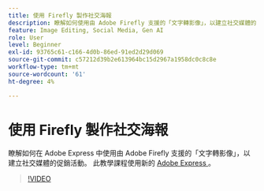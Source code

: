```yaml
---
title: 使用 Firefly 製作社交海報
description: 瞭解如何使用由 Adobe Firefly 支援的「文字轉影像」，以建立社交媒體的促銷活動
feature: Image Editing, Social Media, Gen AI
role: User
level: Beginner
exl-id: 93765c61-c166-4d0b-86ed-91ed2d29d069
source-git-commit: c57212d39b2e613964bc15d2967a1958dc0c8c8e
workflow-type: tm+mt
source-wordcount: '61'
ht-degree: 4%

---
```


# 使用 Firefly 製作社交海報

瞭解如何在 Adobe Express 中使用由 Adobe Firefly 支援的「文字轉影像」，以建立社交媒體的促銷活動。 此教學課程使用新的 [ Adobe Express ](https://www.adobe.com/express/) 。

>[!VIDEO](https://video.tv.adobe.com/v/3420533?quality=12&learn=on&hidetitle=true)
